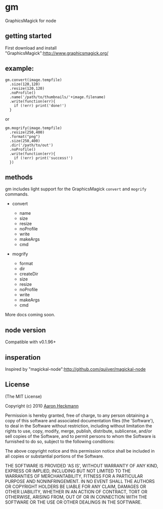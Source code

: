 # gm
GraphicsMagick for node

## getting started
First download and install "GraphicsMagick":http://www.graphicsmagick.org/

## example:
     
    gm.convert(image.tempfile)
      .size(120,120)
      .resize(120,120)
      .noProfile()
      .name('/path/to/thumbnails/'+image.filename)
      .write(function(err){
        if (!err) print('done!')
      }
    
or

    gm.mogrify(image.tempfile)
      .resize(250,400)
      .format("png")
      .size(250,400)
      .dir('/path/to/out')
      .noProfile()
      .write(function(err){
        if (!err) print('success!')
      })

## methods
gm includes light support for the GraphicsMagick `convert` and `mogrify` commands.

  - convert
    - name
    - size
    - resize
    - noProfile
    - write
    - makeArgs
    - cmd
    
  - mogrify
    - format
    - dir
    - createDir
    - size
    - resize
    - noProfile
    - write
    - makeArgs
    - cmd
  
  More docs coming soon.
  
## node version
Compatible with v0.1.96+
  
## insperation
Inspired by "magickal-node":http://github.com/quiiver/magickal-node
   
## License 

(The MIT License)

Copyright (c) 2010 [Aaron Heckmann](aaron.heckmann+github@gmail.com)

Permission is hereby granted, free of charge, to any person obtaining
a copy of this software and associated documentation files (the
'Software'), to deal in the Software without restriction, including
without limitation the rights to use, copy, modify, merge, publish,
distribute, sublicense, and/or sell copies of the Software, and to
permit persons to whom the Software is furnished to do so, subject to
the following conditions:

The above copyright notice and this permission notice shall be
included in all copies or substantial portions of the Software.

THE SOFTWARE IS PROVIDED 'AS IS', WITHOUT WARRANTY OF ANY KIND,
EXPRESS OR IMPLIED, INCLUDING BUT NOT LIMITED TO THE WARRANTIES OF
MERCHANTABILITY, FITNESS FOR A PARTICULAR PURPOSE AND NONINFRINGEMENT.
IN NO EVENT SHALL THE AUTHORS OR COPYRIGHT HOLDERS BE LIABLE FOR ANY
CLAIM, DAMAGES OR OTHER LIABILITY, WHETHER IN AN ACTION OF CONTRACT,
TORT OR OTHERWISE, ARISING FROM, OUT OF OR IN CONNECTION WITH THE
SOFTWARE OR THE USE OR OTHER DEALINGS IN THE SOFTWARE.